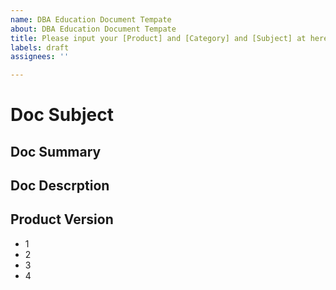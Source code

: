 ```yaml
---
name: DBA Education Document Tempate
about: DBA Education Document Tempate
title: Please input your [Product] and [Category] and [Subject] at here
labels: draft
assignees: ''

---
```


<!-- REQUIRED: Please input your Product and Category:
Product:
Category:
-->

<!-- REQUIRED: Please select the proper lables:
draft: When doc is still in the edit status
completed: When the doc is completed for publish.
-->

# Doc Subject

## Doc Summary

## Doc Descrption

## Product Version

- 1
- 2
- 3
- 4
